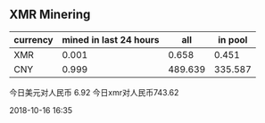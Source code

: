 ## XMR Minering

|currency|mined in last 24 hours|all|in pool|
|---|---|---|---|
|XMR|0.001|0.658|0.451|
|CNY|0.999|489.639|335.587|

今日美元对人民币 6.92	今日xmr对人民币743.62


2018-10-16 16:35